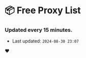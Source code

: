 # :package: Free Proxy List
### Updated every 15 minutes.

- Last updated: `2024-08-30 23:07`

:heart:
